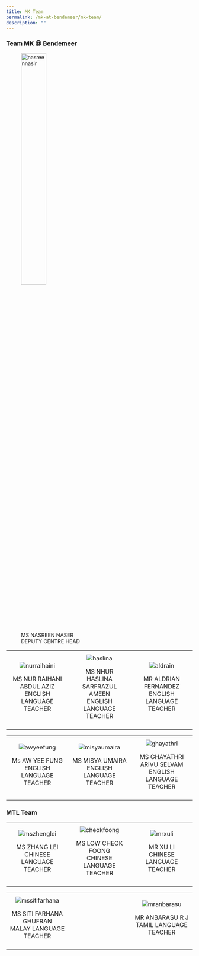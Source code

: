 ```yaml
---
title: MK Team
permalink: /mk-at-bendemeer/mk-team/
description: ""
---
```

### Team MK @ Bendemeer

<figure>
  <img alt="nasreennasir" style="width:40%" src="https://file.for.edu.sg/nasreennasir.JPG">
  <figcaption>
    MS NASREEN NASER<br>
    DEPUTY CENTRE HEAD
  </figcaption>
</figure>

<style>
  .image-table {
    width: 100%;
    border-collapse: collapse;
  }

  .image-column {
    text-align: center;
    width: 33.33%;
    padding: 10px;
  }
</style>
<table class="image-table">
  <tbody><tr>
    <td class="image-column">
      <img alt="nurraihaini" src="https://file.for.edu.sg/nurraihaini.JPG">
      <figcaption>
        <p class="caption">MS NUR RAIHANI ABDUL AZIZ<br>
        ENGLISH LANGUAGE TEACHER</p>
      </figcaption>
    </td>
    <td class="image-column">
      <img alt="haslina" src="https://file.for.edu.sg/haslina.JPG">
      <figcaption>
        <p class="caption">MS NHUR HASLINA SARFRAZUL AMEEN<br>
        ENGLISH LANGUAGE TEACHER</p>
      </figcaption>
    </td>
    <td class="image-column">
      <img alt="aldrain" src="https://file.for.edu.sg/aldrain.JPG">
      <figcaption>
        <p class="caption">MR ALDRIAN FERNANDEZ<br>
        ENGLISH LANGUAGE TEACHER</p>
      </figcaption>
    </td>
  </tr>
</tbody></table>



<table class="image-table">
  <tbody><tr>
    <td class="image-column">
      <img alt="awyeefung" src="https://file.for.edu.sg/awyeefung.JPG">
      <figcaption>
        <p class="caption">Ms AW YEE FUNG<br>
        ENGLISH LANGUAGE TEACHER</p>
      </figcaption>
    </td>
    <td class="image-column">
      <img alt="misyaumaira" src="https://file.for.edu.sg/misyaumaira.JPG">
      <figcaption>
        <p class="caption">MS MISYA UMAIRA<br>
        ENGLISH LANGUAGE TEACHER</p>
      </figcaption>
    </td>
    <td class="image-column">
      <img alt="ghayathri" src="https://file.for.edu.sg/ghayathri.JPG">
      <figcaption>
        <p class="caption">MS GHAYATHRI ARIVU SELVAM<br>
        ENGLISH LANGUAGE TEACHER</p>
      </figcaption>
    </td>
  </tr>
</tbody></table>

### MTL Team


<table class="image-table">
  <tbody><tr>
    <td class="image-column">
      <img alt="mszhenglei" src="https://file.for.edu.sg/mszhenglei.JPG">
      <figcaption>
        <p class="caption">MS ZHANG LEI<br>
        CHINESE LANGUAGE TEACHER</p>
      </figcaption>
    </td>
    <td class="image-column">
      <img alt="cheokfoong" src="https://file.for.edu.sg/cheokfoong.JPG">
      <figcaption>
        <p class="caption">MS LOW CHEOK FOONG<br>
        CHINESE LANGUAGE TEACHER</p>
      </figcaption>
    </td>
    <td class="image-column">
      <img alt="mrxuli" src="https://file.for.edu.sg/mrxuli.JPG">
      <figcaption>
        <p class="caption">MR XU LI<br>
        CHINESE LANGUAGE TEACHER</p>
      </figcaption>
    </td>
  </tr>
</tbody></table>


<table class="image-table">
  <tbody><tr>
    <td class="image-column">
      <img alt="mssitifarhana" src="https://file.for.edu.sg/mssitifarhana.JPG">
      <figcaption>
				<p class="caption">MS SITI FARHANA GHUFRAN<br>
			  MALAY LANGUAGE TEACHER</p>
      </figcaption>
    </td>
    <td class="spacer-column"></td>
    <td class="image-column">
      <img alt="mranbarasu" src="https://file.for.edu.sg/mranbarasu.JPG">
      <figcaption>
        <p class="caption">MR ANBARASU R J<br>
        TAMIL LANGUAGE TEACHER</p>
      </figcaption>
    </td>
  </tr>
</tbody></table>

